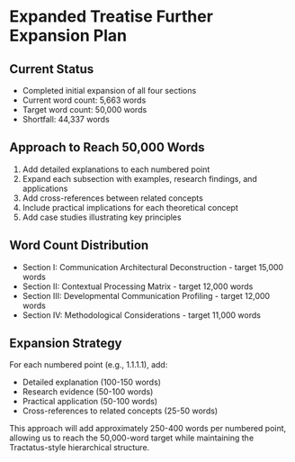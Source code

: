 # Expanded Treatise Further Expansion Plan

## Current Status
- Completed initial expansion of all four sections
- Current word count: 5,663 words
- Target word count: 50,000 words
- Shortfall: 44,337 words

## Approach to Reach 50,000 Words
1. Add detailed explanations to each numbered point
2. Expand each subsection with examples, research findings, and applications
3. Add cross-references between related concepts
4. Include practical implications for each theoretical concept
5. Add case studies illustrating key principles

## Word Count Distribution
- Section I: Communication Architectural Deconstruction - target 15,000 words
- Section II: Contextual Processing Matrix - target 12,000 words
- Section III: Developmental Communication Profiling - target 12,000 words
- Section IV: Methodological Considerations - target 11,000 words

## Expansion Strategy
For each numbered point (e.g., 1.1.1.1), add:
- Detailed explanation (100-150 words)
- Research evidence (50-100 words)
- Practical application (50-100 words)
- Cross-references to related concepts (25-50 words)

This approach will add approximately 250-400 words per numbered point, allowing us to reach the 50,000-word target while maintaining the Tractatus-style hierarchical structure.
